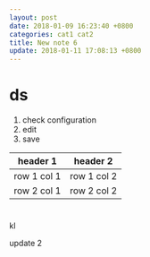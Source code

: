 ```yaml
---
layout: post
date: 2018-01-09 16:23:40 +0800
categories: cat1 cat2
title: New note 6
update: 2018-01-11 17:08:13 +0800
---
```


# ds
1. check configuration
2. edit 
3. save



header 1 | header 2
---|---
row 1 col 1 | row 1 col 2
row 2 col 1 | row 2 col 2

# 

kl

update 2